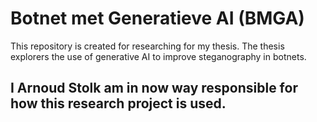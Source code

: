 # Botnet met Generatieve AI (BMGA)
This repository is created for researching for my thesis. The thesis explorers the use of generative AI to improve steganography in botnets.

## I Arnoud Stolk am in now way responsible for how this research project is used.
